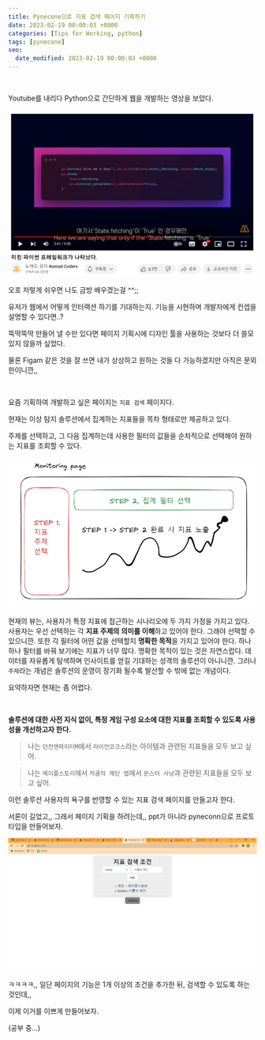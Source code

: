 ```yaml
---
title: Pynecone으로 지표 검색 페이지 기획하기
date: 2023-02-19 00:00:03 +0000
categories: [Tips for Working, python]
tags: [pynecone]
seo:
  date_modified: 2023-02-19 00:00:03 +0000
---
```


<br/>

Youtube를 내리다 Python으로 간단하게 웹을 개발하는 영상을 보았다.   

<img src="/assets/img/wt/pynecone/pynecone1.jpg">

오호 저렇게 쉬우면 나도 금방 배우겠는걸 ^^;;    

유저가 웹에서 어떻게 인터랙션 하기를 기대하는지. 기능을 시현하며 개발자에게 컨셉을 설명할 수 있다면..?  

뚝딱뚝딱 만들어 낼 수만 있다면 페이지 기획시에 디자인 툴을 사용하는 것보다 더 쓸모 있지 않을까 싶었다.   

물론 Figam 같은 것을 잘 쓰면 내가 상상하고 원하는 것들 다 가능하겠지만 아직은 문외한이니깐,,  

<br/>

요즘 기획하여 개발하고 싶은 페이지는 `지표 검색` 페이지다.  

현재는 이상 탐지 솔루션에서 집계하는 지표들을 목차 형태로만 제공하고 있다.  

주제를 선택하고, 그 다음 집계하는데 사용한 필터의 값들을 순차적으로 선택해야 원하는 지표를 조회할 수 있다.  

<img src="/assets/img/wt/pynecone/pynecone2.jpg">

현재의 뷰는, 사용자가 특정 지표에 접근하는 시나리오에 두 가지 가정을 가지고 있다. 사용자는 우선 선택하는 각 **지표 주제의** **의미를 이해**하고 있어야 한다. 그래야 선택할 수 있으니깐. 또한 각 필터에 어떤 값을 선택할지 **명확한 목적**을 가지고 있어야 한다. 하나하나 필터를 바꿔 보기에는 지표가 너무 많다. 명확한 목적이 있는 것은 자연스럽다.  데이터를 자유롭게 탐색하며 인사이트를 얻길 기대하는 성격의 솔루션이 아니니깐. 그러나 `주제`라는 개념은 솔루션의 운영이 장기화 될수록 발산할 수 밖에 없는 개념이다.  

요약하자면 현재는 좀 어렵다.  

<br/>

**솔루션에 대한 사전 지식 없이, 특정 게임 구성 요소에 대한 지표를 조회할 수 있도록 사용성을 개선하고자 한다.**  

> 나는 `던전앤파이터M`에서 `라이언코크스`라는 아이템과 관련된 지표들을 모두 보고 싶어.  

> 나는 `메이플스토리`에서 `자쿰의 제단 맵`에서 `몬스터 사냥`과 관련된 지표들을 모두 보고 싶어.  

이런 솔루션 사용자의  욕구를 반영할 수 있는 지표 검색 페이지를 만들고자 한다.  

서론이 길었고,, 그래서 페이지 기획을 하려는데,, ppt가 아니라 pyneconn으로 프로토타입을 만들어보자.  

<img src="/assets/img/wt/pynecone/pynecone3.jpg">

ㅋㅋㅋㅋ,, 일단 페이지의 기능은 1개 이상의 조건을 추가한 뒤, 검색할 수 있도록 하는 것인데,,  

이제 이거를 이쁘게 만들어보자.  

(공부 중...)
